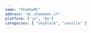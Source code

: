 ```yaml
---
name: "ShadowMC"
address: "mc.shadowmc.it"
platform: ["je", "be"]
categories: [ "skyblock", "vanilla" ]
---
```

